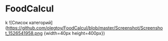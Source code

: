 # FoodCalcul
k
![Список категорий](https://github.com/olegtoy/FoodCalcul/blob/master/Screenshot/Screenshot_1526541958.png {width=40px height=400px})
